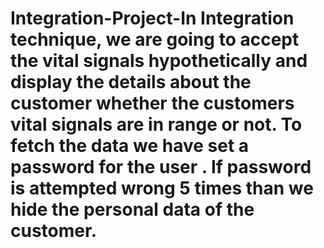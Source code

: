 # Integration-Project-In Integration technique, we are going to accept the vital signals hypothetically and display the details about the customer whether the customers vital signals are in range or not. To fetch the data we have set a password for the user . If password is attempted wrong 5 times than we hide the personal data of the customer. 
